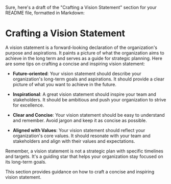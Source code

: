Sure, here's a draft of the "Crafting a Vision Statement" section for your README file, formatted in Markdown:

# Crafting a Vision Statement

A vision statement is a forward-looking declaration of the organization's purpose and aspirations. It paints a picture of what the organization aims to achieve in the long term and serves as a guide for strategic planning. Here are some tips on crafting a concise and inspiring vision statement:

- **Future-oriented**: Your vision statement should describe your organization's long-term goals and aspirations. It should provide a clear picture of what you want to achieve in the future.

- **Inspirational**: A great vision statement should inspire your team and stakeholders. It should be ambitious and push your organization to strive for excellence.

- **Clear and Concise**: Your vision statement should be easy to understand and remember. Avoid jargon and keep it as concise as possible.

- **Aligned with Values**: Your vision statement should reflect your organization's core values. It should resonate with your team and stakeholders and align with their values and expectations.

Remember, a vision statement is not a strategic plan with specific timelines and targets. It's a guiding star that helps your organization stay focused on its long-term goals.

This section provides guidance on how to craft a concise and inspiring vision statement.
